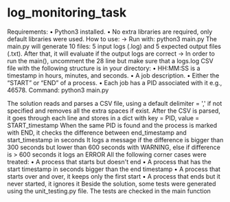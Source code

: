 # log_monitoring_task
Requirements:
    • Python3 installed.
    • No extra libraries are required, only default libraries were used.
How to use:
-> Run with: python3 main.py
The main.py will generate 10 files: 5 input logs (.log) and 5 expected output files (.txt). After that, it will evaluate if the output logs are correct
-> In order to run the main(), uncomment the 28 line but make sure that a logs.log CSV file with the following structure is in your directory:
    • HH:MM:SS is a timestamp in hours, minutes, and seconds. 
    • A job description.
    • Either the “START” or “END” of a process. 
    • Each job has a PID associated with it e.g., 46578.
Command: python3 main.py

The solution reads and parses a CSV file, using a default delimiter = ',' if not specified and removes all the extra spaces if exist.
After the CSV is parsed, it goes through each line and stores in a dict with key = PID, value = START_timestamp
When the same PID is found and the process is marked with END, it checks the difference between end_timestamp and start_timestamp in seconds
It logs a message if the difference is bigger than 300 seconds but lower than 600 seconds with WARNING, else if difference is > 600 seconds it logs an ERROR
All the following corner cases were treated:
    • A process that starts but doesn't end
    • A process that has the start timestamp in seconds bigger than the end timestamp
    • A process that starts over and over, it keeps only the first start
    • A process that ends but it never started, it ignores it
Beside the solution, some tests were generated using the unit_testing.py file. The tests are checked in the main function
